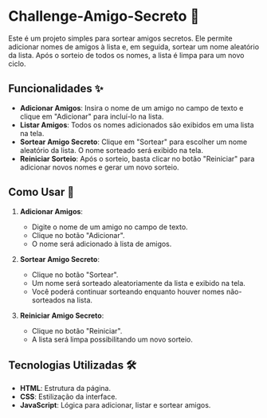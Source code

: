 # Challenge-Amigo-Secreto 🎉

Este é um projeto simples para sortear amigos secretos. Ele permite adicionar nomes de amigos à lista e, em seguida, sortear um nome aleatório da lista. Após o sorteio de todos os nomes, a lista é limpa para um novo ciclo.

## Funcionalidades ✨

- **Adicionar Amigos**: Insira o nome de um amigo no campo de texto e clique em "Adicionar" para incluí-lo na lista.
- **Listar Amigos**: Todos os nomes adicionados são exibidos em uma lista na tela.
- **Sortear Amigo Secreto**: Clique em "Sortear" para escolher um nome aleatório da lista. O nome sorteado será exibido na tela.
- **Reiniciar Sorteio**: Após o sorteio, basta clicar no botão "Reiniciar" para adicionar novos nomes e gerar um novo sorteio.

## Como Usar 🚀

1. **Adicionar Amigos**:
   - Digite o nome de um amigo no campo de texto.
   - Clique no botão "Adicionar".
   - O nome será adicionado à lista de amigos.

2. **Sortear Amigo Secreto**:
   - Clique no botão "Sortear".
   - Um nome será sorteado aleatoriamente da lista e exibido na tela.
   - Você poderá continuar sorteando enquanto houver nomes não-sorteados na lista.
  
3. **Reiniciar Amigo Secreto**:
   - Clique no botão "Reiniciar".
   - A lista será limpa possibilitando um novo sorteio.

## Tecnologias Utilizadas 🛠️

- **HTML**: Estrutura da página.
- **CSS**: Estilização da interface.
- **JavaScript**: Lógica para adicionar, listar e sortear amigos.
